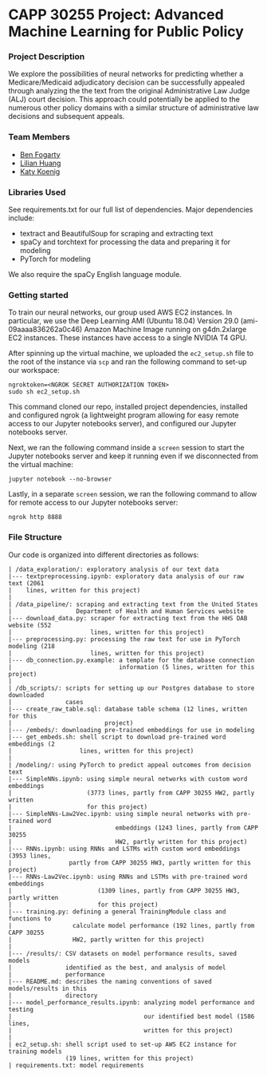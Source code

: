 # CAPP 30255 Project: Advanced Machine Learning for Public Policy

### Project Description

We explore the possibilities of neural networks for predicting whether a Medicare/Medicaid adjudicatory decision can be successfully appealed through analyzing the the text from the original Administrative Law Judge (ALJ) court decision. This approach could potentially be applied to the numerous other policy domains with a similar structure of administrative law decisions and subsequent appeals.

### Team Members
* [Ben Fogarty](https://github.com/fogarty-ben)
* [Lilian Huang](https://github.com/lilianhj)
* [Katy Koenig](https://github.com/katykoenig)

### Libraries Used

See requirements.txt for our full list of dependencies. Major dependencies include:

* textract and BeautifulSoup for scraping and extracting text
* spaCy and torchtext for processing the data and preparing it for modeling
* PyTorch for modeling

We also require the spaCy English language module.

### Getting started

To train our neural networks, our group used AWS EC2 instances. In particular,
we use the Deep Learning AMI (Ubuntu 18.04) Version 29.0 (ami-09aaaa836262a0c46)
Amazon Machine Image running on g4dn.2xlarge EC2 instances. These instances
have access to a single NVIDIA T4 GPU.

After spinning up the virtual machine, we uploaded the `ec2_setup.sh` file to
the root of the instance via `scp` and ran the following command to set-up our
workspace:

```
ngroktoken=<NGROK SECRET AUTHORIZATION TOKEN>
sudo sh ec2_setup.sh
```

This command cloned our repo, installed project dependencies, installed and
configured ngrok (a lightweight program allowing for easy remote access to our
Jupyter notebooks server), and configured our Jupyter notebooks server.

Next, we ran the following command inside a `screen` session to start the
Jupyter notebooks server and keep it running even if we disconnected from the
virtual machine:

```
jupyter notebook --no-browser
```

Lastly, in a separate `screen` session, we ran the following command to allow
for remote access to our Jupyter notebooks server:

```
ngrok http 8888
```

### File Structure

Our code is organized into different directories as follows:

```
| /data_exploration/: exploratory analysis of our text data
|--- textpreprocessing.ipynb: exploratory data analysis of our raw text (2061
|    lines, written for this project)
|
| /data_pipeline/: scraping and extracting text from the United States
|                  Department of Health and Human Services website
|--- download_data.py: scraper for extracting text from the HHS DAB website (552
|                      lines, written for this project)
|--- preprocessing.py: processing the raw text for use in PyTorch modeling (218
|                      lines, written for this project)
|--- db_connection.py.example: a template for the database connection
|                              information (5 lines, written for this project)
|
| /db_scripts/: scripts for setting up our Postgres database to store downloaded
|               cases
|--- create_raw_table.sql: database table schema (12 lines, written for this
|                          project)
|--- /embeds/: downloading pre-trained embeddings for use in modeling
|--- get_embeds.sh: shell script to download pre-trained word embeddings (2
|                   lines, written for this project)
|
| /modeling/: using PyTorch to predict appeal outcomes from decision text
|--- SimpleNNs.ipynb: using simple neural networks with custom word embeddings
|                     (3773 lines, partly from CAPP 30255 HW2, partly written
|                     for this project)
|--- SimpleNNs-Law2Vec.ipynb: using simple neural networks with pre-trained word
|                             embeddings (1243 lines, partly from CAPP 30255
|                             HW2, partly written for this project)
|--- RNNs.ipynb: using RNNs and LSTMs with custom word embeddings (3953 lines,
|                partly from CAPP 30255 HW3, partly written for this project)
|--- RNNs-Law2Vec.ipynb: using RNNs and LSTMs with pre-trained word embeddings
|                        (1309 lines, partly from CAPP 30255 HW3, partly written
|                        for this project)
|--- training.py: defining a general TrainingModule class and functions to
|                 calculate model performance (192 lines, partly from CAPP 30255
|                 HW2, partly written for this project)
|
|--- /results/: CSV datasets on model performance results, saved models
|               identified as the best, and analysis of model
|               performance
|--- README.md: describes the naming conventions of saved models/results in this
|               directory
|--- model_performance_results.ipynb: analyzing model performance and testing
|                                     our identified best model (1586 lines,
|                                     written for this project)
|
| ec2_setup.sh: shell script used to set-up AWS EC2 instance for training models
                (19 lines, written for this project)
| requirements.txt: model requirements
```
